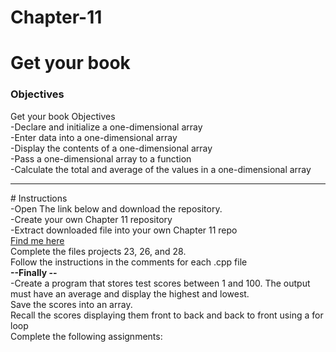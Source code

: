 # Chapter-11
# Get your book
<h3>Objectives</h3>
Get your book
Objectives<br>
-Declare and initialize a one-dimensional array<br>
-Enter data into a one-dimensional array<br>
-Display the contents of a one-dimensional array<br>
-Pass a one-dimensional array to a function<br>
-Calculate the total and average of the values in a one-dimensional array<br>
<hr>
# Instructions<br>
-Open The link below and download the repository. <br>
-Create your own Chapter 11 repository <br>
-Extract downloaded file into your own Chapter 11 repo<br>
<a href ="https://github.com/WestCplusplus/CIS-161-Cplusplus/tree/master/Home%20Work/Chapter%2011/Intermediate26%20Project-IM">Find me here</a><br>
Complete the files projects 23, 26, and 28.
<br>
Follow the instructions in the comments for each .cpp file <br>
<b>--Finally --</b><br>
-Create a program that stores test scores between 1 and 100. The output must have an average and display the highest and lowest. <br>
Save the scores into an array. <br>
Recall the scores displaying them front to back and back to front using a for loop <br>
Complete the following assignments:<br>
